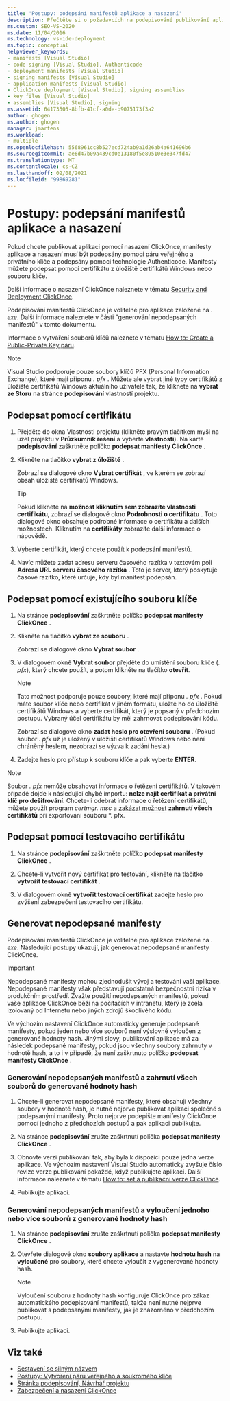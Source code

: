 ```yaml
---
title: 'Postupy: podepsání manifestů aplikace a nasazení'
description: Přečtěte si o požadavcích na podepisování publikování aplikace ClickOnce a manifestů nasazení. Pro aplikace založené na souboru. exe je podepisování volitelné.
ms.custom: SEO-VS-2020
ms.date: 11/04/2016
ms.technology: vs-ide-deployment
ms.topic: conceptual
helpviewer_keywords:
- manifests [Visual Studio]
- code signing [Visual Studio], Authenticode
- deployment manifests [Visual Studio]
- signing manifests [Visual Studio]
- application manifests [Visual Studio]
- ClickOnce deployment [Visual Studio], signing assemblies
- key files [Visual Studio]
- assemblies [Visual Studio], signing
ms.assetid: 64173505-8bfb-41cf-a0de-b9075173f3a2
author: ghogen
ms.author: ghogen
manager: jmartens
ms.workload:
- multiple
ms.openlocfilehash: 5568961cc8b527ecd724ab9a1d26ab4a641696b6
ms.sourcegitcommit: ae6d47b09a439cd0e13180f5e89510e3e347fd47
ms.translationtype: MT
ms.contentlocale: cs-CZ
ms.lasthandoff: 02/08/2021
ms.locfileid: "99869281"
---
```

# <a name="how-to-sign-application-and-deployment-manifests"></a>Postupy: podepsání manifestů aplikace a nasazení

Pokud chcete publikovat aplikaci pomocí nasazení ClickOnce, manifesty aplikace a nasazení musí být podepsány pomocí páru veřejného a privátního klíče a podepsány pomocí technologie Authenticode. Manifesty můžete podepsat pomocí certifikátu z úložiště certifikátů Windows nebo souboru klíče.

Další informace o nasazení ClickOnce naleznete v tématu [Security and Deployment ClickOnce](../deployment/clickonce-security-and-deployment.md).

Podepisování manifestů ClickOnce je volitelné pro aplikace založené na *. exe*. Další informace naleznete v části "generování nepodepsaných manifestů" v tomto dokumentu.

Informace o vytváření souborů klíčů naleznete v tématu [How to: Create a Public-Private Key páru](/dotnet/framework/app-domains/how-to-create-a-public-private-key-pair).

> [!NOTE]
> Visual Studio podporuje pouze soubory klíčů PFX (Personal Information Exchange), které mají příponu *. pfx* . Můžete ale vybrat jiné typy certifikátů z úložiště certifikátů Windows aktuálního uživatele tak, že kliknete na **vybrat ze Storu** na stránce **podepisování** vlastností projektu.

## <a name="sign-using-a-certificate"></a>Podepsat pomocí certifikátu

1. Přejděte do okna Vlastnosti projektu (klikněte pravým tlačítkem myši na uzel projektu v **Průzkumník řešení** a vyberte **vlastnosti**). Na kartě **podepisování** zaškrtněte políčko **podepsat manifesty ClickOnce** .

2. Klikněte na tlačítko **vybrat z úložiště** .

     Zobrazí se dialogové okno **Vybrat certifikát** , ve kterém se zobrazí obsah úložiště certifikátů Windows.

    > [!TIP]
    > Pokud kliknete na **možnost kliknutím sem zobrazíte vlastnosti certifikátu**, zobrazí se dialogové okno **Podrobnosti o certifikátu** . Toto dialogové okno obsahuje podrobné informace o certifikátu a dalších možnostech. Kliknutím na **certifikáty** zobrazíte další informace o nápovědě.

3. Vyberte certifikát, který chcete použít k podepsání manifestů.

4. Navíc můžete zadat adresu serveru časového razítka v textovém poli **Adresa URL serveru časového razítka** . Toto je server, který poskytuje časové razítko, které určuje, kdy byl manifest podepsán.

## <a name="sign-using-an-existing-key-file"></a>Podepsat pomocí existujícího souboru klíče

1. Na stránce **podepisování** zaškrtněte políčko **podepsat manifesty ClickOnce** .

2. Klikněte na tlačítko **vybrat ze souboru** .

     Zobrazí se dialogové okno **Vybrat soubor** .

3. V dialogovém okně **Vybrat soubor** přejděte do umístění souboru klíče (*. pfx*), který chcete použít, a potom klikněte na tlačítko **otevřít**.

    > [!NOTE]
    > Tato možnost podporuje pouze soubory, které mají příponu *. pfx* . Pokud máte soubor klíče nebo certifikát v jiném formátu, uložte ho do úložiště certifikátů Windows a vyberte certifikát, který je popsaný v předchozím postupu. Vybraný účel certifikátu by měl zahrnovat podepisování kódu.

     Zobrazí se dialogové okno **zadat heslo pro otevření souboru** . (Pokud soubor *. pfx* už je uložený v úložišti certifikátů Windows nebo není chráněný heslem, nezobrazí se výzva k zadání hesla.)

4. Zadejte heslo pro přístup k souboru klíče a pak vyberte **ENTER**.

> [!NOTE]
> Soubor *. pfx* nemůže obsahovat informace o řetězení certifikátů. V takovém případě dojde k následující chybě importu: **nelze najít certifikát a privátní klíč pro dešifrování**. Chcete-li odebrat informace o řetězení certifikátů, můžete použít program *certmgr. msc* a [zakázat možnost](/previous-versions/aa730868(v=vs.80)) **zahrnutí všech certifikátů** při exportování souboru *. pfx.

## <a name="sign-using-a-test-certificate"></a>Podepsat pomocí testovacího certifikátu

1. Na stránce **podepisování** zaškrtněte políčko **podepsat manifesty ClickOnce** .

2. Chcete-li vytvořit nový certifikát pro testování, klikněte na tlačítko **vytvořit testovací certifikát** .

3. V dialogovém okně **vytvořit testovací certifikát** zadejte heslo pro zvýšení zabezpečení testovacího certifikátu.

## <a name="generate-unsigned-manifests"></a>Generovat nepodepsané manifesty

Podepisování manifestů ClickOnce je volitelné pro aplikace založené na *. exe*. Následující postupy ukazují, jak generovat nepodepsané manifesty ClickOnce.

> [!IMPORTANT]
> Nepodepsané manifesty mohou zjednodušit vývoj a testování vaší aplikace. Nepodepsané manifesty však představují podstatná bezpečnostní rizika v produkčním prostředí. Zvažte použití nepodepsaných manifestů, pokud vaše aplikace ClickOnce běží na počítačích v intranetu, který je zcela izolovaný od Internetu nebo jiných zdrojů škodlivého kódu.

Ve výchozím nastavení ClickOnce automaticky generuje podepsané manifesty, pokud jeden nebo více souborů není výslovně vyloučen z generované hodnoty hash. Jinými slovy, publikování aplikace má za následek podepsané manifesty, pokud jsou všechny soubory zahrnuty v hodnotě hash, a to i v případě, že není zaškrtnuto políčko **podepsat manifesty ClickOnce** .

### <a name="to-generate-unsigned-manifests-and-include-all-files-in-the-generated-hash"></a>Generování nepodepsaných manifestů a zahrnutí všech souborů do generované hodnoty hash

1. Chcete-li generovat nepodepsané manifesty, které obsahují všechny soubory v hodnotě hash, je nutné nejprve publikovat aplikaci společně s podepsanými manifesty. Proto nejprve podepište manifesty ClickOnce pomocí jednoho z předchozích postupů a pak aplikaci publikujte.

2. Na stránce **podepisování** zrušte zaškrtnutí políčka **podepsat manifesty ClickOnce** .

3. Obnovte verzi publikování tak, aby byla k dispozici pouze jedna verze aplikace. Ve výchozím nastavení Visual Studio automaticky zvyšuje číslo revize verze publikování pokaždé, když publikujete aplikaci. Další informace naleznete v tématu [How to: set a publikační verze ClickOnce](../deployment/how-to-set-the-clickonce-publish-version.md).

4. Publikujte aplikaci.

### <a name="to-generate-unsigned-manifests-and-exclude-one-or-more-files-from-the-generated-hash"></a>Generování nepodepsaných manifestů a vyloučení jednoho nebo více souborů z generované hodnoty hash

1. Na stránce **podepisování** zrušte zaškrtnutí políčka **podepsat manifesty ClickOnce** .

2. Otevřete dialogové okno **soubory aplikace** a nastavte **hodnotu hash** na **vyloučené** pro soubory, které chcete vyloučit z vygenerované hodnoty hash.

    > [!NOTE]
    > Vyloučení souboru z hodnoty hash konfiguruje ClickOnce pro zákaz automatického podepisování manifestů, takže není nutné nejprve publikovat s podepsanými manifesty, jak je znázorněno v předchozím postupu.

3. Publikujte aplikaci.

## <a name="see-also"></a>Viz také

- [Sestavení se silným názvem](/dotnet/framework/app-domains/strong-named-assemblies)
- [Postupy: Vytvoření páru veřejného a soukromého klíče](/dotnet/framework/app-domains/how-to-create-a-public-private-key-pair)
- [Stránka podepisování, Návrhář projektu](../ide/reference/signing-page-project-designer.md)
- [Zabezpečení a nasazení ClickOnce](../deployment/clickonce-security-and-deployment.md)
